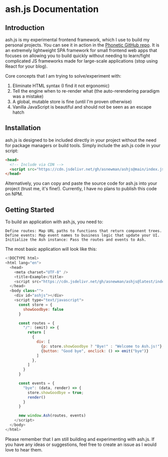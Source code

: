 # ash.js Documentation
## Introduction

ash.js is my experimental frontend framework, which I use to build my personal projects. You can see it in action in the [Phonetic GitHub repo](https://github.com/asnewman/phonetic). It is an extremely lightweight SPA framework for small frontend web apps that focuses on allowing you to build quickly without needing to learn/fight complicated JS frameworks made for large-scale applications (stop using React for your blog).

Core concepts that I am trying to solve/experiment with:

1. Eliminate HTML syntax (I find it not ergonomic)
2. Tell the engine when to re-render what (the auto-rerendering paradigm was a mistake)
3. A global, mutable store is fine (until I'm proven otherwise)
4. Vanilla JavaScript is beautiful and should not be seen as an escape hatch

## Installation

ash.js is designed to be included directly in your project without the need for package managers or build tools. Simply include the ash.js code in your script:

```html
<head>
  <!-- Include via CDN -->
  <script src="https://cdn.jsdelivr.net/gh/asnewman/ashjs@main/index.js"></script>
</head>
```

Alternatively, you can copy and paste the source code for ash.js into your project (trust me, it's fine!). Currently, I have no plans to publish this code on NPM.

## Getting Started

To build an application with ash.js, you need to:

    Define routes: Map URL paths to functions that return component trees.
    Define events: Map event names to business logic that update your UI.
    Initialize the Ash instance: Pass the routes and events to Ash.

The most basic application will look like this:

```javascript
<!DOCTYPE html>
<html lang="en">
  <head>
    <meta charset="UTF-8" />
    <title>Example</title>
    <script src="https://cdn.jsdelivr.net/gh/asnewman/ashjs@latest/index.js"></script>
  </head>
  <body class="">
    <div id="ashjs"></div>
    <script type="text/javascript">
      const store = {
        showGoodbye: false
      }

      const routes = {
        "/": (emit) => {
          return [
            {
              div: [
                {p: store.showGoodbye ? "Bye!" : "Welcome to Ash.js!"},
                {button: "Good bye", onclick: () => emit("bye")}
              ]
            },
          ]
        }
      }

      const events = {
        "bye": (data, render) => {
          store.showGoodbye = true;
          render()
        }
      }

      new window.Ash(routes, events)
    </script>
  </body>
</html>
```

Please remember that I am still building and experimenting with ash.js. If you have any ideas or suggestions, feel free to create an issue as I would love to hear them.

